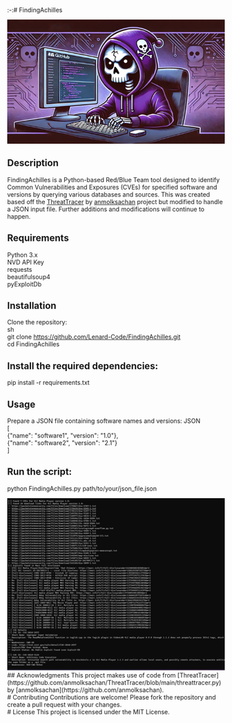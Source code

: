 :-:# FindingAchilles
<div align="center">
  <img src="/FindingAchilles.jpg" alt="FindingAchilles Logo" />
</div>

## Description
FindingAchilles is a Python-based Red/Blue Team tool designed to identify Common Vulnerabilities and Exposures (CVEs) for specified software and versions by querying various databases and sources. This was created based off the [ThreatTracer](https://github.com/anmolksachan/ThreatTracer/blob/main/threattracer.py) by [anmolksachan](https://github.com/anmolksachan) project but modified to handle a JSON input file. Further additions and modifications will continue to happen.

## Requirements
Python 3.x<br/>
NVD API Key<br/>
requests<br/>
beautifulsoup4<br/>
pyExploitDb<br/>
## Installation
Clone the repository:<br/>
sh<br/>
git clone https://github.com/Lenard-Code/FindingAchilles.git<br/>
cd FindingAchilles<br/>
## Install the required dependencies:
pip install -r requirements.txt
## Usage
Prepare a JSON file containing software names and versions:
JSON<br/>
[<br/>
    {"name": "software1", "version": "1.0"},<br/>
    {"name": "software2", "version": "2.1"}<br/>
]<br/>
## Run the script:
python FindingAchilles.py path/to/your/json_file.json<br/>
<div align="center">
  <img src="/example.jpg" alt="example" />
</div>
## Acknowledgments
This project makes use of code from [ThreatTracer](https://github.com/anmolksachan/ThreatTracer/blob/main/threattracer.py) by [anmolksachan](https://github.com/anmolksachan).<br/>
# Contributing
Contributions are welcome! Please fork the repository and create a pull request with your changes.<br/>
# License
This project is licensed under the MIT License.<br/>

